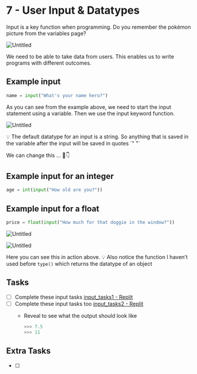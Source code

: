 # 7 - User Input & Datatypes

Input is a key function when programming. Do you remember the pokémon picture from the variables page?

![Untitled](7%20-%20User%20Input%20&%20Datatypes%20c9564cfb46ab4a07b03d8aaab95f1ab6/Untitled.png)

We need to be able to take data from users. This enables us to write programs with different outcomes.

## Example input

```python
name = input("What's your name hero?")
```

As you can see from the example above, we need to start the input statement using a variable. Then we use the input keyword function.

![Untitled](7%20-%20User%20Input%20&%20Datatypes%20c9564cfb46ab4a07b03d8aaab95f1ab6/Untitled%201.png)

<aside>
💡 The default datatype for an input is a string. So anything that is saved in the variable after the input will be saved in quotes `" "`

We can change this ... 👀👇

</aside>

## Example input for an integer

```python
age = int(input("How old are you?"))
```

## Example input for a float

```python
price = float(input("How much for that doggie in the window?"))
```

![Untitled](7%20-%20User%20Input%20&%20Datatypes%20c9564cfb46ab4a07b03d8aaab95f1ab6/Untitled%202.png)

![Untitled](7%20-%20User%20Input%20&%20Datatypes%20c9564cfb46ab4a07b03d8aaab95f1ab6/Untitled%203.png)

Here you can see this in action above.
💡 Also notice the function I haven’t used before `type()` which returns the datatype of an object 

## Tasks

- [ ]  Complete these input tasks [input_tasks1 - Replit](https://replit.com/@bitFez/inputtasks1#main.py)
- [ ]  Complete these input tasks too [input_tasks2 - Replit](https://replit.com/@bitFez/inputtasks2#main.py)
    - Reveal to see what the output should look like
        
        ```jsx
        >>> 7.5
        >>> 11
        ```
        

## Extra Tasks

- [ ]